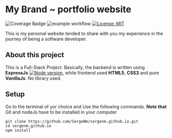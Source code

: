 # My Brand ~ portfolio website

![Coverage Badge](https://img.shields.io/endpoint?url=https://gist.githubusercontent.com/sergenm/779d683fbb1039a4cb92354366c96e64/raw/sergenm.github.io__heads_main.json)
![example workflow](https://github.com/SergeNm/sergenm.github.io/actions/workflows/node.js.yml/badge.svg)
[![License: MIT](https://img.shields.io/badge/License-MIT-yellow.svg)](https://opensource.org/licenses/MIT)

This is my personal website tended to share with you my experience in the journey of being a software developer.

## About this project

This is a Full-Stack Project. Basically, the backend is written using **ExpressJs** [![Node version](https://img.shields.io/node/v/express.svg?style=flat)](http://nodejs.org/download/), while frontend used **HTML5**, **CSS3** and pure **VanillaJs**. No library used.

## Setup

Go to the terminal of yor choice and Use the following commands. **Note that** Git and nodeJs have to be installed in your computer

```
git clone https://github.com/SergeNm/sergenm.github.io.git
cd sergenm.github.io
npm install
```
